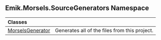 ## Emik.Morsels.SourceGenerators Namespace

| Classes | |
| :--- | :--- |
| [MorselsGenerator](MorselsGenerator.md 'Emik.Morsels.SourceGenerators.MorselsGenerator') | Generates all of the files from this project. |
